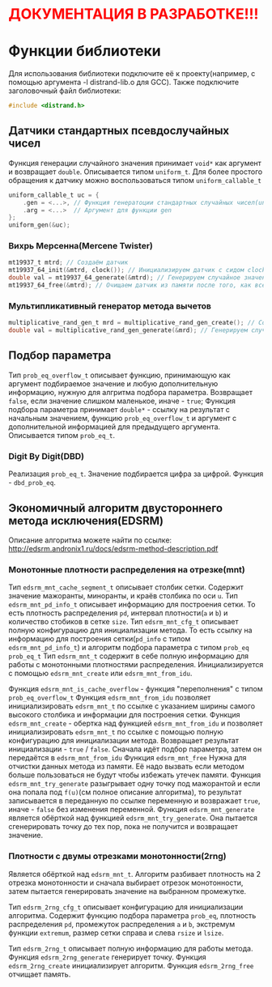 <h1 style='color: red;'>ДОКУМЕНТАЦИЯ В РАЗРАБОТКЕ!!!

# Функции библиотеки
Для использования библиотеки подключите её к проекту(например, с помощью аргумента -l distrand-lib.o для GCC). Также подключите заголовочный файл библиотеки:
``` c 
#include <distrand.h>
```
## Датчики стандартных псевдослучайных чисел
Функция генерации случайного значения принимает `void*` как аргумент и возвращает `double`. Описывается типом `uniform_t`. 
Для более простого обращения к датчику можно воспользоваться типом `uniform_callable_t`
``` c 
uniform_callable_t uc = {
    .gen = <...>, // Функция генератоции стандартных случайных чисел(uniform_t)
    .arg = <...>  // Аргумент для функции gen
};
uniform_gen(&uc);
```
### Вихрь Мерсенна(Mercene Twister)
``` c
mt19937_t mtrd; // Создаём датчик
mt19937_64_init(&mtrd, clock()); // Инициализируем датчик с сидом clock()
double val = mt19937_64_generate(&mtrd); // Генерируем случайное значение
mt19937_64_free(&mtrd); // Очищаем датчик из памяти после того, как все нужные значения получены
```
### Мультипликативный генератор метода вычетов
``` c
multiplicative_rand_gen_t mrd = multiplicative_rand_gen_create(); // Создаём датчик
double val = multiplicative_rand_gen_generate(&mrd); // Генерируем случайное значение
```
## Подбор параметра
Тип `prob_eq_overflow_t` описывает функцию, принимающую как аргумент подбираемое значение и любую дополнительную информацию, нужную для алгритма подбора параметра. Возвращает `false`, если значение слишком маленькое, иначе - `true`;
Функция подбора параметра принимает `double*` - ссылку на результат с начальным значением, функцию `prob_eq_overflow_t` и аргумент с дополнительной информацией для предыдущего аргумента. Описывается типом `prob_eq_t`.
### Digit By Digit(DBD)
Реализация `prob_eq_t`. Значение подбирается цифра за цифрой. Функция - `dbd_prob_eq`.
## Экономичный алгоритм двустороннего метода исключения(EDSRM)
Описание алгоритма можете найти по ссылке: http://edsrm.andronix1.ru/docs/edsrm-method-description.pdf
### Монотонные плотности распределения на отрезке(mnt)
Тип `edsrm_mnt_cache_segment_t` описывает столбик сетки. Содержит значение мажоранты, миноранты, и краёв столбика по оси `u`.
Тип `edsrm_mnt_pd_info_t` описывает информацию для построения сетки. То есть плотность распределения `pd`, интервал плотности(`a` и `b`) и количество стобиков в сетке `size`.
Тип `edsrm_mnt_cfg_t` описывает полную конфигурацию для инициализации метода. То есть ссылку на информацию для построения сетки(`pd_info` с типом `edsrm_mnt_pd_info_t`) и алгоритм подбора параметра с типом `prob_eq` `prob_eq_t`
Тип `edsrm_mnt_t` содержит в себе полную информацию для работы с монотонными плотностями распределения. Инициализируется с помощью `edsrm_mnt_create` или `edsrm_mnt_from_idu`.

Функция `edsrm_mnt_is_cache_overflow` - функция "переполнения" с типом `prob_eq_overflow_t`
Функция `edsrm_mnt_from_idu` позволяет инициализировать `edsrm_mnt_t` по ссылке с указанием ширины самого высокого столбика и информации для построения сетки.
Функция `edsrm_mnt_create` - обертка над функцией `edsrm_mnt_from_idu` и позволяет инициализировать `edsrm_mnt_t` по ссылке с помощью полную конфигурацию для инициализации метода. Возвращает результат инициализации - `true` / `false`. Сначала идёт подбор параметра, затем он передаётся в `edsrm_mnt_from_idu`
Функция `edsrm_mnt_free` Нужна для отчистки данных метода из памяти. Её надо вызвать если методом больше пользоваться не будут чтобы избежать утечек памяти.
Функция `edsrm_mnt_try_generate` разыгрывает одну точку под мажорантой и если она попала под `f(u)`(см полное описание алгоритма), то результат записывается в переданную по ссылке переменную и возвражает `true`, иначе - `false` без изменения переменной.
Функция `edsrm_mnt_generate` является обёрткой над функцией `edsrm_mnt_try_generate`. Она пытается сгенерировать точку до тех пор, пока не получится и возвращает значение.
### Плотности с двумы отрезками монотонности(2rng)
Является обёрткой над `edsrm_mnt_t`. Алгоритм разбивает плотность на 2 отрезка монотонности и сначала выбирает отрезок монотонности, затем пытается генерировать значение на выбранном промежутке.

Тип `edsrm_2rng_cfg_t` описывает конфигурацию для инициализации алгоритма. Содержит функцию подбора параметра `prob_eq`, плотность распределения `pd`, промежуток распределения `a` и `b`, экстремум функции `extremum`, размер сетки справа и слева `rsize` и `lsize`.

Тип `edsrm_2rng_t` описывает полную информацию для работы метода.
Функция `edsrm_2rng_generate` генерирует точку.
Функция `edsrm_2rng_create` инициализирует алгоритм.
Функция `edsrm_2rng_free` отчищает память.
